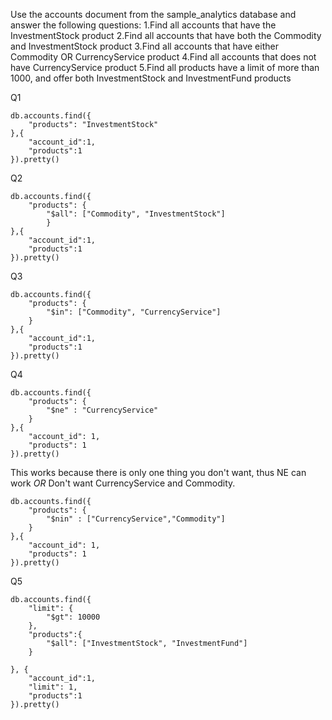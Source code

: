 Use the accounts document from the sample_analytics database and answer the following questions:
1.Find all accounts that have the InvestmentStock product
2.Find all accounts that have both the Commodity and InvestmentStock product
3.Find all accounts that have either Commodity OR CurrencyService product
4.Find all accounts that does not have CurrencyService product
5.Find all products have a limit of more than 1000, and offer both InvestmentStock and InvestmentFund products

Q1
```
db.accounts.find({
    "products": "InvestmentStock"
},{
    "account_id":1,
    "products":1
}).pretty()
```

Q2
``` 
db.accounts.find({
    "products": {
        "$all": ["Commodity", "InvestmentStock"]
        }
},{
    "account_id":1,
    "products":1
}).pretty()
```

Q3 
```
db.accounts.find({
    "products": {
        "$in": ["Commodity", "CurrencyService"]
    }
},{
    "account_id":1,
    "products":1
}).pretty()
```
Q4
```
db.accounts.find({
    "products": {
        "$ne" : "CurrencyService" 
    }
},{
    "account_id": 1,
    "products": 1
}).pretty()
```
This works because there is only one thing you don't want, thus NE can work
*OR* 
Don't want CurrencyService and Commodity.
```
db.accounts.find({
    "products": {
        "$nin" : ["CurrencyService","Commodity"] 
    }
},{
    "account_id": 1,
    "products": 1
}).pretty()
```

Q5
```
db.accounts.find({
    "limit": {
        "$gt": 10000
    },
    "products":{
        "$all": ["InvestmentStock", "InvestmentFund"]
    }

}, {
    "account_id":1,
    "limit": 1,
    "products":1
}).pretty()
```